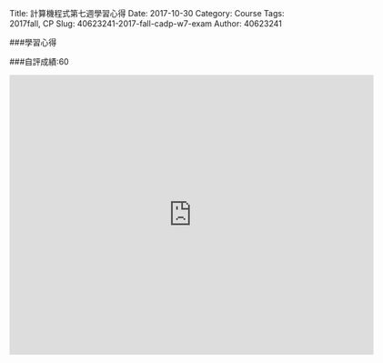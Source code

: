 Title: 計算機程式第七週學習心得
Date: 2017-10-30
Category: Course
Tags: 2017fall, CP
Slug: 40623241-2017-fall-cadp-w7-exam
Author: 40623241

<!-- PELICAN_END_SUMMARY -->

###學習心得

###自評成績:60

<iframe src="https://player.vimeo.com/video/240416072" width="640" height="492" frameborder="0" webkitallowfullscreen mozallowfullscreen allowfullscreen></iframe>